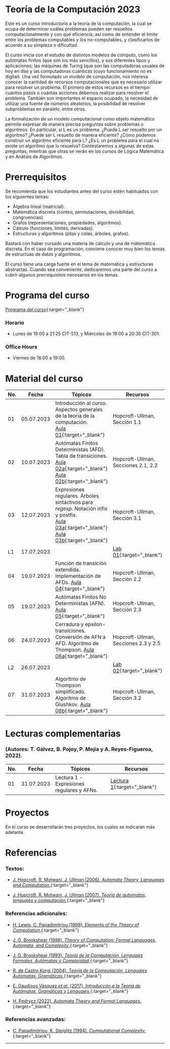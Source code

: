 # Teoría de la Computación 2023

Este es un curso introductorio a la teoría de la computación, la cual se ocupa de determinar cuáles problemas pueden ser resueltos computacionalmente y con qué eficiencia, así como de entender el límite entre los problemas computables y los no-computables, y clasificarlos de acuerdo a su simpleza o dificultad.  

El curso inicia con el estudio de distintos modelos de cómputo, como los autómatas finitos (que son los más sencillos), y sus diferentes tipos y aplicaciones; las máquinas de Turing (que son las computadoras usuales de hoy en día) y las computadoras cuánticas (cuyo funcionamiento no es digital). Una vez formulado un modelo de computación, nos interesa conocer la cantidad de recursos computacionales que es necesario utilizar para resolver un problema. El primero de estos recursos es el tiempo: cuántos pasos o cuántas acciones debemos realizar para resolver el problema. También son importantes el espacio ocupado, la necesidad de utilizar una fuente de números aleatorios, la posibilidad de resolver subproblemas en paralelo, entre otros.

La formalización de un modelo computacional como objeto matemático permite expresar de manera precisa preguntas sobre problemas o algoritmos. En particular, si L es un problema. ¿Puede L ser resuelto por un algoritmo? ¿Puede ser L resuelto de manera eficiente? ¿Cómo podemos construir un algoritmo eficiente para L? ¿Es L un problema para el cual no existe un algoritmo que lo resuelva? Contestaremos a algunas de estas preguntas, mientras que otras se verán en los cursos de Lógica Matemática y en Análisis de Algoritmos.


# Prerrequisitos

Se recomienda que los estudiantes antes del curso estén habituados con los siguientes temas:
* Álgebra lineal (matricial).
* Matemática discreta (conteo, permutaciones, divisibilidad, congruencias).
* Grafos (representaciones, propiedades, algoritmos).
* Cálculo (funciones, límites, derivadas).
* Estructuras y algoritmos (pilas y colas, árboles, grafos).

Bastará con haber cursado una materia de cálculo y una de mátemática discreta. En el caso de programación, conviene conocer muy bien los temas de estructuas de datos y algoritmos.

El curso tiene una carga fuerte en el tema de matemática y estructuras abstractas. Cuando sea conveniente, dedicaremos una parte del curso a cubrir algunos prerrequisitos necesarios en los temas.


# Programa del curso
<div id='id-programa'/>

[Programa del curso](programa/Programa-tc2023.pdf){:target="_blank"}

### Horario
<div id='id-horario'/>

* Lunes de 19:00 a 21:25 CIT-513, y Miércoles de 19:00 a 20:35 CIT-301.

### Office Hours
<div id='id-office'/>

* Viernes de 18:00 a 19:00.

# Material del curso
<div id='id-material'/>

 **No.**  | **Fecha**    | **Tópicos**                                                               | **Recursos**
 -------- | ------------ | ------------------------------------------------------------------------- |  ---------------------------------
  01      | 05.07.2023   | Introducción al curso. Aspectos generales de la teoría de la computación. <br/> [Aula 01](aulas/Aula01.pdf){:target="_blank"} | Hopcroft-Ullman, Sección 1.1
  02      | 10.07.2023   | Autómatas Finitos Deterministas (AFD). Tabla de transiciones. <br/> [Aula 02a](aulas/Aula02a.pdf){:target="_blank"} [Aula 02b](aulas/Aula02b.pdf){:target="_blank"} | Hopcroft-Ullman, Secciones 2.1, 2.2  
  03      | 12.07.2023   | Expresiones regulares. Árboles sintáctivos para *regexp*. Notación infix y postfix. <br/> [Aula 03a](aulas/Aula03a.pdf){:target="_blank"} [Aula 03b](aulas/Aula03b.pdf){:target="_blank"} | Hopcroft-Ullman, Sección 3.1  
  L1      | 17.07.2023   |   | [Lab 01](labs/Lab01.pdf){:target="_blank"}  
  04      | 19.07.2023   | Función de transición extendida. Implementación de AFDs. [Aula 04](aulas/Aula04.pdf){:target="_blank"} | Hopcroft-Ullman, Sección 2.2  
  05      | 19.07.2023   | Autómatas Finitos No Deterministas (AFN). [Aula 05](aulas/Aula05.pdf){:target="_blank"} | Hopcroft-Ullman, Sección 2.3  
  06      | 24.07.2023   | Cerradura y épsilon-transiciones. Conversión de AFN a AFD. Algoritmo de Thompson. [Aula 06a](aulas/Aula06a.pdf){:target="_blank"} | Hopcroft-Ullman, Secciones 2.3 y 2.5
  L2      | 26.07.2023   |   | [Lab 02](labs/Lab02.pdf){:target="_blank"}  
  07      | 31.07.2023   | Algoritmo de Thompson simplificado. Algoritmo de Glushkov. [Aula 06b](aulas/Aula06b.pdf){:target="_blank"} | Hopcroft-Ullman, Sección 3.2 

  
# Lecturas complementarias
### (Autores: T. Gálvez, B. Pojoy, P. Mejía y A. Reyes-Figueroa, 2022).
<div id='id-notas'/>

  **No.**  | **Fecha**    | **Tópicos**                                                                | **Recursos**
  -------- | ------------ | -------------------------------------------------------------------------- |  -------------------------------------
  01       | 31.07.2023   | Lectura 1 - Expresiones regulares y AFNs.                                  | [Lectura 1](lecturas/Lectura01.pdf){:target="_blank"}


# Proyectos
<div id='id-proyectos'/>

En el curso se desarrollarán tres proyectos, los cuales se indicarán más adelante.


# Referencias
<div id='id-ref'/> 

### Textos:

* [J. Hopcroft, R. Motwani, J. Ullman (2006). *Automata Theory, Languages and Computation*.](http://library.lol/main/CAC409C1878AC487AF3A39687C924FFC){:target="_blank"}

* [J. Hopcroft, R. Motwani, J. Ullman (2007). *Teoría de automatas, lenguajes y computación*.](libros/Hopcroft_Ullman.pdf){:target="_blank"}

### Referencias adicionales:

* [H. Lewis, C. Papadimitriou (1998). *Elements of the Theory of Computation*.](http://library.lol/main/586BEB94A1648CF624F74496477E92DB){:target="_blank"}

* [J. G. Brookshear (1988). *Theory of Computation: Formal Languages, Automata, and Complexity*.](http://library.lol/main/EE4EB25060E76527E13F904C99DE2D98){:target="_blank"}

* [J. G. Brookshear (1993). *Teoría de la Computación, Lenguajes Formales, Autómatas y Complejidad*.](libros/Brookshear.djvu){:target="_blank"}

* [R. de Castro Korgi (2004). *Teoría de la Computación, Lenguajes Autómatas, Gramáticas*.](http://library.lol/main/60501AE7549BF7B67BB11709240CE5B7){:target="_blank"}

* [E. Gaudioso Vásquez *et al.* (2017). *Introduccón a la Teoría de Autómatas, Gramáticas y Lenguajes*.](http://library.lol/main/7B969A8129A16B2F3679F4D4A20FFF5D){:target="_blank"}

* [H. Pedrycz (2022). *Automata Theory and Formal Languages*.](http://library.lol/main/AEC2FE8B00CE16488082B14183D31727){:target="_blank"}

### Referencias avanzadas:

* [C. Papadimitriou, K. Steiglitz (1994). *Computational Complexity*.](http://library.lol/main/2E57188472ACBBBB8B5860A1327FBA94){:target="_blank"}

---

